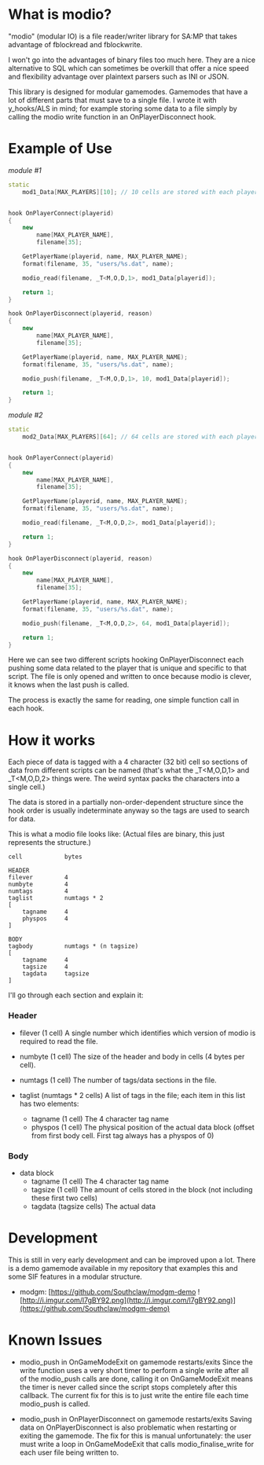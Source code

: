 # What is modio?

"modio" (modular IO) is a file reader/writer library for SA:MP that takes advantage of fblockread and fblockwrite.

I won't go into the advantages of binary files too much here. They are a nice alternative to SQL which can sometimes be overkill that offer a nice speed and flexibility advantage over plaintext parsers such as INI or JSON.

This library is designed for modular gamemodes. Gamemodes that have a lot of different parts that must save to a single file. I wrote it with y_hooks/ALS in mind; for example storing some data to a file simply by calling the modio write function in an OnPlayerDisconnect hook.
<!--more-->

# Example of Use

*module #1*
```cpp
static
    mod1_Data[MAX_PLAYERS][10]; // 10 cells are stored with each player


hook OnPlayerConnect(playerid)
{
    new
        name[MAX_PLAYER_NAME],
        filename[35];

    GetPlayerName(playerid, name, MAX_PLAYER_NAME);
    format(filename, 35, "users/%s.dat", name);

    modio_read(filename, _T<M,O,D,1>, mod1_Data[playerid]);

    return 1;
}

hook OnPlayerDisconnect(playerid, reason)
{
    new
        name[MAX_PLAYER_NAME],
        filename[35];

    GetPlayerName(playerid, name, MAX_PLAYER_NAME);
    format(filename, 35, "users/%s.dat", name);

    modio_push(filename, _T<M,O,D,1>, 10, mod1_Data[playerid]);

    return 1;
}
```

*module #2*
```cpp
static
    mod2_Data[MAX_PLAYERS][64]; // 64 cells are stored with each player


hook OnPlayerConnect(playerid)
{
    new
        name[MAX_PLAYER_NAME],
        filename[35];

    GetPlayerName(playerid, name, MAX_PLAYER_NAME);
    format(filename, 35, "users/%s.dat", name);

    modio_read(filename, _T<M,O,D,2>, mod1_Data[playerid]);

    return 1;
}

hook OnPlayerDisconnect(playerid, reason)
{
    new
        name[MAX_PLAYER_NAME],
        filename[35];

    GetPlayerName(playerid, name, MAX_PLAYER_NAME);
    format(filename, 35, "users/%s.dat", name);

    modio_push(filename, _T<M,O,D,2>, 64, mod1_Data[playerid]);

    return 1;
}
```

Here we can see two different scripts hooking OnPlayerDisconnect each pushing some data related to the player that is unique and specific to that script. The file is only opened and written to once because modio is clever, it knows when the last push is called.

The process is exactly the same for reading, one simple function call in each hook.


# How it works

Each piece of data is tagged with a 4 character (32 bit) cell so sections of data from different scripts can be named (that's what the _T<M,O,D,1> and _T<M,O,D,2> things were. The weird syntax packs the characters into a single cell.)

The data is stored in a partially non-order-dependent structure since the hook order is usually indeterminate anyway so the tags are used to search for data.

This is what a modio file looks like:
(Actual files are binary, this just represents the structure.)
```
cell            bytes

HEADER
filever         4
numbyte         4
numtags         4
taglist         numtags * 2
[
    tagname     4
    physpos     4
]

BODY
tagbody         numtags * (n tagsize)
[
    tagname     4
    tagsize     4
    tagdata     tagsize
]

```
I'll go through each section and explain it:

### Header

- filever (1 cell)
  A single number which identifies which version of modio is required to read the file.

- numbyte (1 cell)
  The size of the header and body in cells (4 bytes per cell).

- numtags (1 cell)
  The number of tags/data sections in the file.

- taglist (numtags * 2 cells)
  A list of tags in the file; each item in this list has two elements:
  - tagname (1 cell)
    The 4 character tag name
  - physpos (1 cell)
    The physical position of the actual data block (offset from first body cell. First tag always has a physpos of 0)


### Body

- data block
  - tagname (1 cell)
    The 4 character tag name
  - tagsize (1 cell)
    The amount of cells stored in the block (not including these first two cells)
  - tagdata (tagsize cells)
    The actual data


# Development

This is still in very early development and can be improved upon a lot.
There is a demo gamemode available in my repository that examples this and some SIF features in a modular structure.

- modgm: [https://github.com/Southclaw/modgm-demo ![http://i.imgur.com/l7gBY92.png](http://i.imgur.com/l7gBY92.png)](https://github.com/Southclaw/modgm-demo)


# Known Issues

- modio_push in OnGameModeExit on gamemode restarts/exits
  Since the write function uses a very short timer to perform a single write after all of the modio_push calls are done, calling it on OnGameModeExit means the timer is never called since the script stops completely after this callback. The current fix for this is to just write the entire file each time modio_push is called.


- modio_push in OnPlayerDisconnect on gamemode restarts/exits
  Saving data on OnPlayerDisconnect is also problematic when restarting or exiting the gamemode. The fix for this is manual unfortunately: the user must write a loop in OnGameModeExit that calls modio_finalise_write for each user file being written to.
